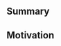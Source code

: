 <!-- Please note that a maintainer must add the `safe-for-testing` label to your pull request before GitHub actions will run and test your change. -->

## Summary
<!-- What does the code do? What have you changed? If this is a visual change consider including a screenshot/gif. -->

## Motivation
<!-- Why are you making this change? This can be a link to a GitHub issue. -->
